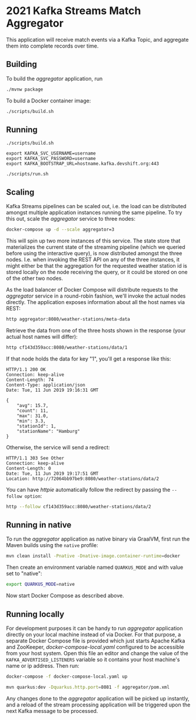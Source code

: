 # 2021 Kafka Streams Match Aggregator

This application will receive match events via a Kafka Topic, and aggregate
them into complete records over time.

## Building

To build the _aggregator_ application, run

```bash
./mvnw package
```

To build a Docker container image:

```bash
./scripts/build.sh
```

## Running

```
./scripts/build.sh

export KAFKA_SVC_USERNAME=username
export KAFKA_SVC_PASSWORD=username
export KAFKA_BOOTSTRAP_URL=hostname.kafka.devshift.org:443

./scripts/run.sh
```


## Scaling

Kafka Streams pipelines can be scaled out, i.e. the load can be distributed amongst multiple application instances running the same pipeline.
To try this out, scale the _aggregator_ service to three nodes:

```bash
docker-compose up -d --scale aggregator=3
```

This will spin up two more instances of this service.
The state store that materializes the current state of the streaming pipeline
(which we queried before using the interactive query),
is now distributed amongst the three nodes.
I.e. when invoking the REST API on any of the three instances, it might either be
that the aggregation for the requested weather station id is stored locally on the node receiving the query,
or it could be stored on one of the other two nodes.

As the load balancer of Docker Compose will distribute requests to the _aggregator_ service in a round-robin fashion,
we'll invoke the actual nodes directly.
The application exposes information about all the host names via REST:

```bash
http aggregator:8080/weather-stations/meta-data
```

Retrieve the data from one of the three hosts shown in the response
(your actual host names will differ):

```bash
http cf143d359acc:8080/weather-stations/data/1
```

If that node holds the data for key "1", you'll get a response like this:

```
HTTP/1.1 200 OK
Connection: keep-alive
Content-Length: 74
Content-Type: application/json
Date: Tue, 11 Jun 2019 19:16:31 GMT

{
    "avg": 15.7,
    "count": 11,
    "max": 31.0,
    "min": 3.3,
    "stationId": 1,
    "stationName": "Hamburg"
}
```

Otherwise, the service will send a redirect:

```
HTTP/1.1 303 See Other
Connection: keep-alive
Content-Length: 0
Date: Tue, 11 Jun 2019 19:17:51 GMT
Location: http://72064bb97be9:8080/weather-stations/data/2
```

You can have _httpie_ automatically follow the redirect by passing the `--follow option`:

```bash
http --follow cf143d359acc:8080/weather-stations/data/2
```

## Running in native

To run the _aggregator_ application as native binary via GraalVM,
first run the Maven builds using the `native` profile:

```bash
mvn clean install -Pnative -Dnative-image.container-runtime=docker
```

Then create an environment variable named `QUARKUS_MODE` and with value set to "native":

```bash
export QUARKUS_MODE=native
```

Now start Docker Compose as described above.

## Running locally

For development purposes it can be handy to run _aggregator_ application
directly on your local machine instead of via Docker.
For that purpose, a separate Docker Compose file is provided which just starts Apache Kafka and ZooKeeper, _docker-compose-local.yaml_
configured to be accessible from your host system.
Open this file an editor and change the value of the `KAFKA_ADVERTISED_LISTENERS` variable so it contains your host machine's name or ip address.
Then run:

```bash
docker-compose -f docker-compose-local.yaml up

mvn quarkus:dev -Dquarkus.http.port=8081 -f aggregator/pom.xml
```

Any changes done to the _aggregator_ application will be picked up instantly,
and a reload of the stream processing application will be triggered upon the next Kafka message to be processed.
